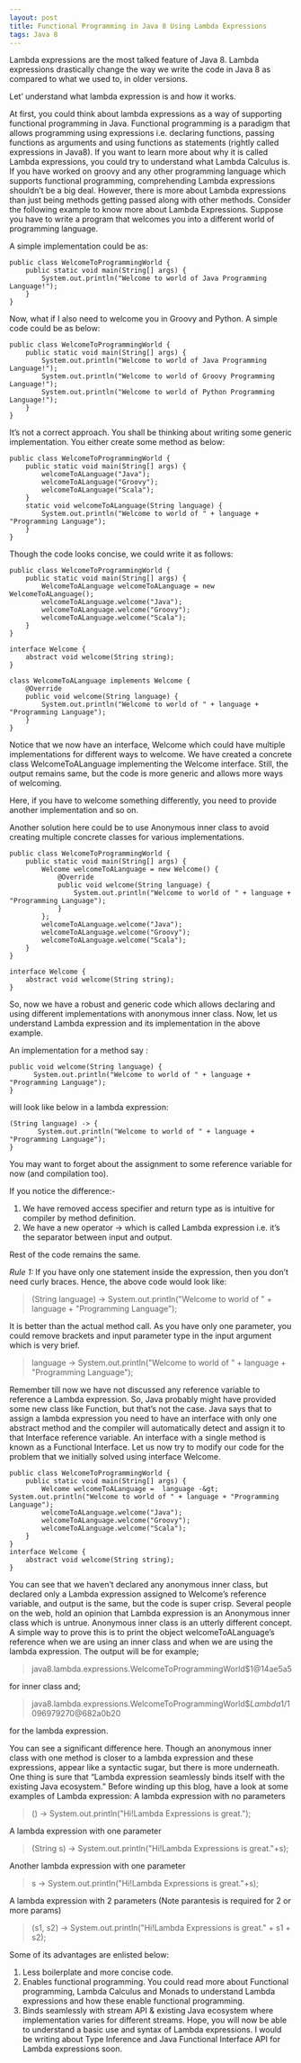 ```yaml
---
layout: post
title: Functional Programming in Java 8 Using Lambda Expressions
tags: Java 8
---
```



Lambda expressions are the most talked feature of Java 8. Lambda expressions drastically change the way we write the code in Java 8 as compared to what we used to, in older versions. 

Let’ understand what lambda expression is and how it works.

At first, you could think about lambda expressions as a way of supporting functional programming in Java. Functional programming is a paradigm that allows programming using expressions i.e. declaring functions, passing functions as arguments and using functions as statements (rightly called expressions in Java8). If you want to learn more about why it is called Lambda expressions, you could try to understand what Lambda Calculus is.
If you have worked on groovy and any other programming language which supports functional programming, comprehending Lambda expressions shouldn’t be a big deal. However, there is more about Lambda expressions than just being methods getting passed along with other methods.
Consider the following example to know more about Lambda Expressions. 
Suppose you have to write a program that welcomes you into a different world of programming language.

A simple implementation could be as:

	public class WelcomeToProgrammingWorld {
		public static void main(String[] args) {
			System.out.println("Welcome to world of Java Programming Language!");
		}
	}

Now, what if I also need to welcome you in Groovy and Python. A simple code could be as below:

	public class WelcomeToProgrammingWorld {
		public static void main(String[] args) {
			System.out.println("Welcome to world of Java Programming Language!");
			System.out.println("Welcome to world of Groovy Programming Language!");
			System.out.println("Welcome to world of Python Programming Language!");
		}
	}

It’s not a correct approach. You shall be thinking about writing some generic implementation. You either create some method as below:

	public class WelcomeToProgrammingWorld {
		public static void main(String[] args) {
			welcomeToALanguage("Java");
			welcomeToALanguage("Groovy");
			welcomeToALanguage("Scala");
		}
		static void welcomeToALanguage(String language) {
			System.out.println("Welcome to world of " + language + "Programming Language");
		}
	}

Though the code looks concise, we could write it as follows:

	public class WelcomeToProgrammingWorld {
		public static void main(String[] args) {
			WelcomeToALanguage welcomeToALanguage = new WelcomeToALanguage();
			welcomeToALanguage.welcome("Java");
			welcomeToALanguage.welcome("Groovy");
			welcomeToALanguage.welcome("Scala");
		}
	}
	 
	interface Welcome {
		abstract void welcome(String string);
	}
	 
	class WelcomeToALanguage implements Welcome {
		@Override
		public void welcome(String language) {
			System.out.println("Welcome to world of " + language + "Programming Language");
		}
	}

Notice that we now have an interface, Welcome which could have multiple implementations for different ways to welcome. We have created a concrete class WelcomeToALanguage implementing the Welcome interface. Still, the output remains same, but the code is more generic and allows more ways of welcoming. 

Here, if you have to welcome something differently, you need to provide another implementation and so on.

Another solution here could be to use Anonymous inner class to avoid creating multiple concrete classes for various implementations.

	public class WelcomeToProgrammingWorld {
		public static void main(String[] args) {
			Welcome welcomeToALanguage = new Welcome() {
				@Override
				public void welcome(String language) {
					System.out.println("Welcome to world of " + language + "Programming Language");
				}
			};
			welcomeToALanguage.welcome("Java");
			welcomeToALanguage.welcome("Groovy");
			welcomeToALanguage.welcome("Scala");
		}
	}
	 
	interface Welcome {
		abstract void welcome(String string);
	}
So, now we have a robust and generic code which allows declaring and using different implementations with anonymous inner class.
Now, let us understand Lambda expression and its implementation in the above example. 

An implementation for a method say :

	public void welcome(String language) {
		  System.out.println("Welcome to world of " + language + "Programming Language");
	}

will look like below in a lambda expression:

	(String language) -> {
		   System.out.println("Welcome to world of " + language + "Programming Language");
	}

You may want to forget about the assignment to some reference variable for now (and compilation too).

If you notice the difference:-
1. We have removed access specifier and return type as is intuitive for compiler by method definition. 
2. We have a new operator -> which is called Lambda expression i.e. it’s the separator between input and output.

Rest of the code remains the same.

*Rule 1:* If you have only one statement inside the expression, then you don’t need curly braces. Hence, the above code would look like:

>(String language) -> System.out.println("Welcome to world of " + language + "Programming Language");

It is better than the actual method call. 
As you have only one parameter, you could remove brackets and input parameter type in the input argument which is very brief.

> language -> System.out.println("Welcome to world of " + language + "Programming Language");

Remember till now we have not discussed any reference variable to reference a Lambda expression.
So, Java probably might have provided some new class like Function, but that’s not the case. Java says that to assign a lambda expression you need to have an interface with only one abstract method and the compiler will automatically detect and assign it to that Interface reference variable.
An interface with a single method is known as a Functional Interface. 
Let us now try to modify our code for the problem that we initially solved using interface Welcome.

	public class WelcomeToProgrammingWorld {
		public static void main(String[] args) {
			Welcome welcomeToALanguage =  language -&gt; System.out.println("Welcome to world of " + language + "Programming Language");
			welcomeToALanguage.welcome("Java");
			welcomeToALanguage.welcome("Groovy");
			welcomeToALanguage.welcome("Scala");
		}
	}
	interface Welcome {
		abstract void welcome(String string);
	}

You can see that we haven’t declared any anonymous inner class, but declared only a Lambda expression assigned to Welcome’s reference variable, and output is the same, but the code is super crisp.
Several people on the web, hold an opinion that Lambda expression is an Anonymous inner class which is untrue. Anonymous inner class is an utterly different concept. A simple way to prove this is to print the object welcomeToALanguage’s reference when we are using an inner class and when we are using the lambda expression. The output will be for example;

>java8.lambda.expressions.WelcomeToProgrammingWorld$1@14ae5a5 

for inner class and;

>java8.lambda.expressions.WelcomeToProgrammingWorld$$Lambda$1/1096979270@682a0b20

for the lambda expression.

You can see a significant difference here. Though an anonymous inner class with one method is closer to a lambda expression and these expressions, appear like a syntactic sugar, but there is more underneath. 
One thing is sure that “Lambda expression seamlessly binds itself with the existing Java ecosystem.”
Before winding up this blog, have a look at some examples of Lambda expression:
A lambda expression with no parameters

>() -> System.out.println("Hi!Lambda Expressions is great."); 

A lambda expression with one parameter

>(String s) -> System.out.println("Hi!Lambda Expressions is great."+s);

Another lambda expression with one parameter

>s -> System.out.println("Hi!Lambda Expressions is great."+s);

A lambda expression with 2 parameters (Note parantesis is required for 2 or more params)

>(s1, s2) -> System.out.println("Hi!Lambda Expressions is great." + s1 + s2);

Some of its advantages are enlisted below: 
1. Less boilerplate and more concise code.
2. Enables functional programming. You could read more about Functional programming, Lambda Calculus and Monads to understand Lambda expressions and how these enable functional programming.
3. Binds seamlessly with stream API & existing Java ecosystem where implementation varies for different streams.
Hope, you will now be able to understand a basic use and syntax of Lambda expressions. I would be writing about Type Inference and Java Functional Interface API for Lambda expressions soon. 